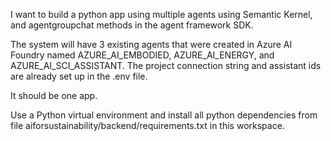 I want to build a python app using multiple agents using Semantic Kernel, and agentgroupchat methods in the agent framework SDK.

The system will have 3 existing agents that were created in Azure AI Foundry named AZURE_AI_EMBODIED, AZURE_AI_ENERGY, and AZURE_AI_SCI_ASSISTANT. The project connection string and assistant ids are already set up in the .env file.

It should be one app.

Use a Python virtual environment and install all python dependencies from file aiforsustainability/backend/requirements.txt in this workspace.


